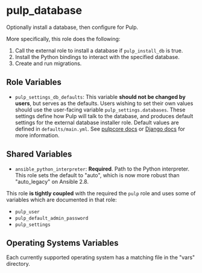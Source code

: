 pulp_database
=============

Optionally install a database, then configure for Pulp.

More specifically, this role does the following:

1. Call the external role to install a database if `pulp_install_db` is true.
2. Install the Python bindings to interact with the specified database.
3. Create and run migrations.

Role Variables
--------------

* `pulp_settings_db_defaults`: This variable **should not be changed by users**, but serves as the
    defaults. Users wishing to set their own values should use the user-facing variable
    `pulp_settings.databases`. These settings define how Pulp will talk to the database, and
    produces default settings for the external database installer role. Default values are defined
    in `defaults/main.yml`. See [pulpcore
    docs](https://docs.pulpproject.org/en/3.0/nightly/installation/configuration.html#databases) or
    [Django docs](https://docs.djangoproject.com/en/2.1/ref/settings/#databases) for more
    information.

Shared Variables
----------------

* `ansible_python_interpreter`: **Required**. Path to the Python interpreter.
  This role sets the default to "auto", which is now more robust than
  "auto_legacy" on Ansible 2.8.

This role **is tightly coupled** with the required the `pulp` role and uses some of
variables which are documented in that role:

* `pulp_user`
* `pulp_default_admin_password`
* `pulp_settings`

Operating Systems Variables
---------------------------

Each currently supported operating system has a matching file in the "vars"
directory.
